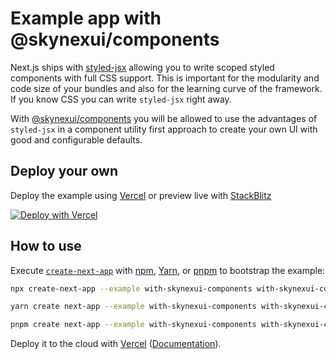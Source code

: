# Example app with @skynexui/components

Next.js ships with [styled-jsx](https://github.com/vercel/styled-jsx) allowing you to write scoped styled components with full CSS support. This is important for the modularity and code size of your bundles and also for the learning curve of the framework. If you know CSS you can write `styled-jsx` right away.

With [@skynexui/components](https://github.com/skynexui/components/) you will be allowed to use the advantages of `styled-jsx` in a component utility first approach to create your own UI with good and configurable defaults.

## Deploy your own

Deploy the example using [Vercel](https://vercel.com?utm_source=github&utm_medium=readme&utm_campaign=next-example) or preview live with [StackBlitz](https://stackblitz.com/github/vercel/next.js/tree/canary/examples/with-skynexui-components)

[![Deploy with Vercel](https://vercel.com/button)](https://vercel.com/new/git/external?repository-url=https://github.com/vercel/next.js/tree/canary/examples/with-skynexui-components&project-name=with-skynexui-components&repository-name=with-skynexui-components)

## How to use

Execute [`create-next-app`](https://github.com/vercel/next.js/tree/canary/packages/create-next-app) with [npm](https://docs.npmjs.com/cli/init), [Yarn](https://yarnpkg.com/lang/en/docs/cli/create/), or [pnpm](https://pnpm.io) to bootstrap the example:

```bash
npx create-next-app --example with-skynexui-components with-skynexui-components-app
```

```bash
yarn create next-app --example with-skynexui-components with-skynexui-components-app
```

```bash
pnpm create next-app --example with-skynexui-components with-skynexui-components-app
```

Deploy it to the cloud with [Vercel](https://vercel.com/new?utm_source=github&utm_medium=readme&utm_campaign=next-example) ([Documentation](https://nextjs.org/docs/deployment)).
